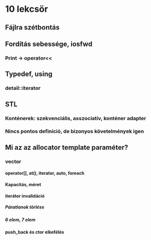 # 10 lekcsör

## Fájlra szétbontás 
## Fordítás sebessége, iosfwd
### Print -> operator<<

## Typedef, using
### detail::iterator

## STL
### Konténerek: szekvenciális, asszociatív, konténer adapter
### Nincs pontos definíció, de bizonyos követelmények igen

## Mi az az allocator template paraméter?
### vector
#### operator[], at(), iterator, auto, foreach
#### Kapacitás, méret
#### iterátor invalidáció
##### Páratlanok törlése
##### 6 elem, 7 elem
#### push_back és ctor elkefélés
